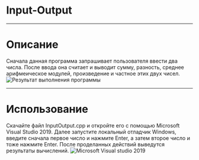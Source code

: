 # Input-Output
____
# Описание
Сначала данная программа запрашивает пользователя ввести два числа. После ввода она считает и выводит сумму, разность, среднее арифмеическое модулей, произведение и частное  этих двух чисел.
![Результат выполнения программы](https://i.postimg.cc/LX43h8V2/Input-Output.png)
____
# Использование
Скачайте файл InputOutput.cpp и откройте его с помощью Microsoft Visual Studio 2019. Далее запустите локальный отладчик Windows, введите сначала первое число и нажмите Enter, а затем второе число и тоже нажмите Enter. После проделанных действий выведутся результаты вычислений. 
![Microsoft Visual studio 2019](https://i.postimg.cc/DZHz7h49/Input-Output2.png)